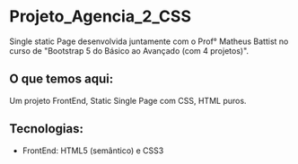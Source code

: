 # Projeto_Agencia_2_CSS

Single static Page desenvolvida juntamente com o Prof° Matheus Battist no curso de "Bootstrap 5 do Básico ao Avançado (com 4 projetos)".

## O que temos aqui:
Um projeto FrontEnd, Static Single Page com CSS, HTML puros.

## Tecnologias: 
* FrontEnd: HTML5 (semântico) e CSS3
